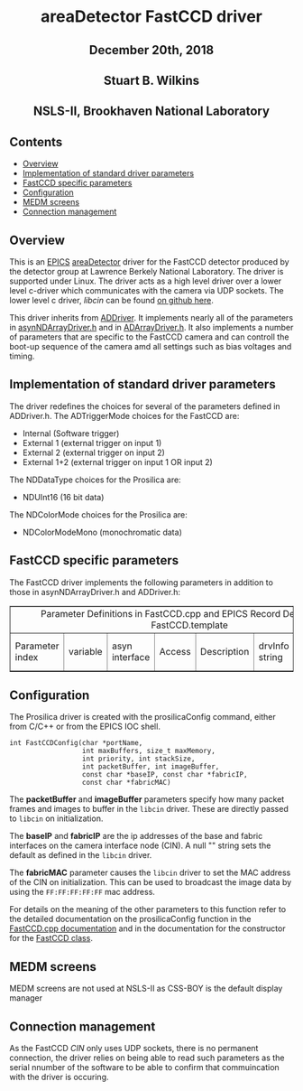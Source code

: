 <h1 align="center"> areaDetector FastCCD driver </h1>
<h2 align="center"> December 20th, 2018 </h2> 
<h2 align="center"> Stuart B. Wilkins </h2>
<h2 align="center"> NSLS-II, Brookhaven National Laboratory </h2>

Contents
--------

-   [Overview](#overview)
-   [Implementation of standard driver parameters](#implementation-of-standard-driver-parameters)
-   [FastCCD specific parameters](#fastccd-specific-parameters)
-   [Configuration](#configuration)
-   [MEDM screens](#medm-screens)
-   [Connection management](#connection-management)

Overview
--------

This is an [EPICS](http://www.aps.anl.gov/epics/)
[areaDetector](areaDetector.html) driver for the FastCCD detector
produced by the detector group at Lawrence Berkely National Laboratory.
The driver is supported under Linux. The driver acts as a high level
driver over a lower level c-driver which communicates with the camera
via UDP sockets. The lower level c driver, *libcin* can be found [on
github here](https://github.com/NSLS-II/libcin).

This driver inherits from [ADDriver](areaDetectorDoc.html#ADDriver). It
implements nearly all of the parameters in
[asynNDArrayDriver.h](areaDetectorDoxygenHTML/asyn_n_d_array_driver_8h.html)
and in [ADArrayDriver.h](areaDetectorDoxygenHTML/_a_d_driver_8h.html).
It also implements a number of parameters that are specific to the
FastCCD camera and can controll the boot-up sequence of the camera amd
all settings such as bias voltages and timing.

Implementation of standard driver parameters
--------------------------------------------

The driver redefines the choices for several of the parameters defined
in ADDriver.h. The ADTriggerMode choices for the FastCCD are:

-   Internal (Software trigger)
-   External 1 (external trigger on input 1)
-   External 2 (external trigger on input 2)
-   External 1+2 (external trigger on input 1 OR input 2)

The NDDataType choices for the Prosilica are:

-   NDUInt16 (16 bit data)

The NDColorMode choices for the Prosilica are:

-   NDColorModeMono (monochromatic data)

FastCCD specific parameters
---------------------------

The FastCCD driver implements the following parameters in addition to
those in asynNDArrayDriver.h and ADDriver.h:

<table border="1" cellpadding="2" cellspacing="2" style="text-align: left">

<tr>
<b><td colspan=8 align="center">
Parameter Definitions in FastCCD.cpp and EPICS Record Definitions in FastCCD.template
</td></b>
</tr>

<tr>
<td>Parameter index</td>
<td>variable</td>
<td>asyn interface</td>
<td>Access</td>
<td>Description</td>
<td>drvInfo string</td>
<td>EPICS record name</td>
<td>EPICS record type</td>
<tr>

</table>

Configuration
-------------

The Prosilica driver is created with the prosilicaConfig command, either
from C/C++ or from the EPICS IOC shell.

    int FastCCDConfig(char *portName, 
					  int maxBuffers, size_t maxMemory,
                      int priority, int stackSize,
				      int packetBuffer, int imageBuffer,
                      const char *baseIP, const char *fabricIP, 
                      const char *fabricMAC)

The **packetBuffer** and **imageBuffer** parameters specify how many 
packet frames and images to buffer in the `libcin` driver. These are 
directly passed to `libcin` on initialization. 

The **baseIP** and **fabricIP** are the ip addresses of the base and fabric
interfaces on the camera interface node (CIN). A null \"\" string sets the 
default as defined in the `libcin` driver.

The **fabricMAC** parameter causes the `libcin` driver to set the MAC 
address of the CIN on initialization. This can be used to broadcast the
image data by using the `FF:FF:FF:FF:FF` mac address. 

For details on the meaning of the other parameters to this function
refer to the detailed documentation on the prosilicaConfig function in
the 
[FastCCD.cpp documentation](areaDetectorDoxygenHTML/_fast_c_c_d_8cpp.html)
 and in the documentation for the constructor for the 
[FastCCD class](areaDetectorDoxygenHTML/class_fast_c_c_d.html).  

MEDM screens
------------

MEDM screens are not used at NSLS-II as CSS-BOY is the default display manager

Connection management
---------------------

As the FastCCD _CIN_ only uses UDP sockets, there is no permanent connection,
the driver relies on being able to read such parameters as the serial nnumber
of the software to be able to confirm that commuincation with the driver is
occuring.

